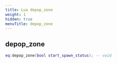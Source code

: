 ```yaml
---
title: Lua depop_zone
weight: 1
hidden: true
menuTitle: depop_zone
---
```

## depop_zone
```lua
eq:depop_zone(bool start_spawn_status); -- void
```